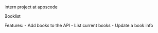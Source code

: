 intern project at appscode

Booklist

Features:
    - Add books to the API
    - List current books
    - Update a book info
